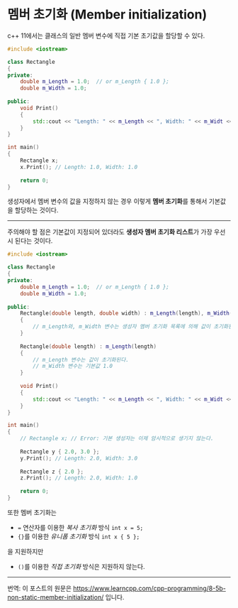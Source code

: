 # 멤버 초기화 (Member initialization)

c++ 11에서는 클래스의 일반 멤버 변수에 직접 기본 초기값을 할당할 수 있다.

```cpp
#include <iostream>

class Rectangle
{
private:
    double m_Length = 1.0;  // or m_Length { 1.0 };
	double m_Width = 1.0;
    
public:
    void Print()
    {
        std::cout << "Length: " << m_Length << ", Width: " << m_Widt << std::endl;
    }    
}

int main()
{
    Rectangle x;
    x.Print(); // Length: 1.0, Width: 1.0
    
    return 0;
}
```

생성자에서 멤버 변수의 값을 지정하지 않는 경우 이렇게 **멤버 초기화**를 통해서 기본값을 할당하는 것이다.

---

주의해야 할 점은 기본값이 지정되어 있더라도 **생성자 멤버 초기화 리스트**가 가장 우선시 된다는 것이다.

```cpp
#include <iostream>

class Rectangle
{
private:
    double m_Length = 1.0;  // or m_Length { 1.0 };
	double m_Width = 1.0;
    
public:
    Rectangle(double length, double width) : m_Length(length), m_Width(width)
    {
        // m_Length와, m_Width 변수는 생성자 멤버 초기화 목록에 의해 값이 초기화된다. (기본값이 사용되지 않는다.)
    }
    
    Rectangle(double length) : m_Length(length)
    {
        // m_Length 변수는 값이 초기화된다.
        // m_Width 변수는 기본값 1.0
    }
    
    void Print()
    {
        std::cout << "Length: " << m_Length << ", Width: " << m_Widt << std::endl;
    }    
}

int main()
{
    // Rectangle x; // Error: 기본 생성자는 이제 암시적으로 생기지 않는다.
    
    Rectangle y { 2.0, 3.0 };
    y.Print(); // Length: 2.0, Width: 3.0
    
    Rectangle z { 2.0 };
    z.Print(); // Length: 2.0, Width: 1.0
    
    return 0;
}
```

또한 멤버 초기화는

- `=`  연산자를 이용한 *복사 초기화* 방식 `int x = 5;`
- `{}`를 이용한 *유니폼 초기화* 방식 `int x { 5 };` 

을 지원하지만

- `()`를 이용한 *직접 초기화* 방식은 지원하지 않는다.

---

번역: 이 포스트의 원문은 https://www.learncpp.com/cpp-programming/8-5b-non-static-member-initialization/ 입니다.